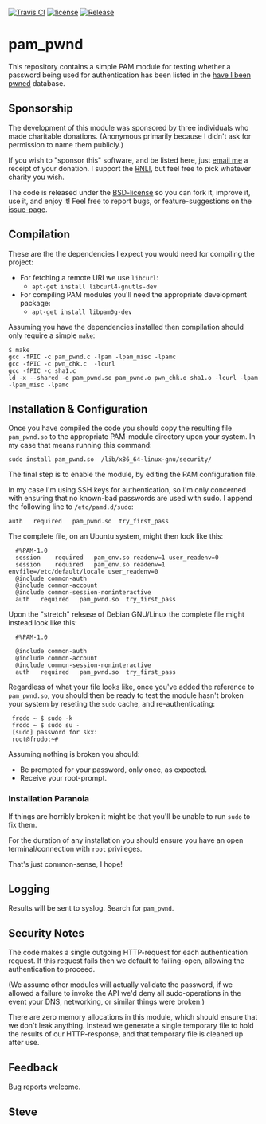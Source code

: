 [![Travis CI](https://img.shields.io/travis/skx/pam_pwn/master.svg?style=flat-square)](https://travis-ci.org/skx/pam_pwn)
[![license](https://img.shields.io/github/license/skx/pam_pwn.svg)](https://github.com/skx/pam_pwn/blob/master/LICENSE)
[![Release](https://img.shields.io/github/release/skx/pam_pwn.svg)](https://github.com/skx/pam_pwn/releases/latest)

# pam_pwnd

This repository contains a simple PAM module for testing whether a
password being used for authentication has been listed in the
[have I been pwned](https://haveibeenpwned.com/) database.


## Sponsorship

The development of this module was sponsored by three individuals who made charitable donations.  (Anonymous primarily because I didn't ask for permission to name them publicly.)

If you wish to "sponsor this" software, and be listed here, just [email me](https://steve.kemp.fi/) a receipt of your donation.  I support the [RNLI](https://en.wikipedia.org/wiki/Royal_National_Lifeboat_Institution), but feel free to pick whatever charity you wish.

The code is released under the [BSD-license](LICENSE) so you can fork it, improve it, use it, and enjoy it!  Feel free to report bugs, or feature-suggestions on the [issue-page](https://github.com/skx/pam_pwnd/issues).



## Compilation

These are the the dependencies I expect you would need for compiling the project:

* For fetching a remote URI we use `libcurl`:
  * `apt-get install libcurl4-gnutls-dev`
* For compiling PAM modules you'll need the appropriate development package:
  * `apt-get install libpam0g-dev`

Assuming you have the dependencies installed then compilation should only require a simple `make`:

    $ make
    gcc -fPIC -c pam_pwnd.c -lpam -lpam_misc -lpamc
    gcc -fPIC -c pwn_chk.c  -lcurl
    gcc -fPIC -c sha1.c
    ld -x --shared -o pam_pwnd.so pam_pwnd.o pwn_chk.o sha1.o -lcurl -lpam -lpam_misc -lpamc



## Installation & Configuration


Once you have compiled the code you should copy the resulting file `pam_pwnd.so` to the appropriate PAM-module directory upon your system.  In my case that means running this command:

    sudo install pam_pwnd.so  /lib/x86_64-linux-gnu/security/


The final step is to enable the module, by editing the PAM configuration file.

In my case I'm using SSH keys for authentication, so I'm only concerned with ensuring that no known-bad passwords are used with sudo.  I append the following line to `/etc/pamd.d/sudo`:

    auth   required   pam_pwnd.so  try_first_pass

The complete file, on an Ubuntu system, might then look like this:

      #%PAM-1.0
      session    required   pam_env.so readenv=1 user_readenv=0
      session    required   pam_env.so readenv=1 envfile=/etc/default/locale user_readenv=0
      @include common-auth
      @include common-account
      @include common-session-noninteractive
      auth   required   pam_pwnd.so  try_first_pass

Upon the "stretch" release of Debian GNU/Linux the complete file might instead look like this:

      #%PAM-1.0

      @include common-auth
      @include common-account
      @include common-session-noninteractive
      auth   required   pam_pwnd.so  try_first_pass

Regardless of what your file looks like, once you've added the reference to `pam_pwnd.so`, you should then be ready to test the module hasn't broken your system by reseting the `sudo` cache, and re-authenticating:

     frodo ~ $ sudo -k
     frodo ~ $ sudo su -
     [sudo] password for skx:
     root@frodo:~#

Assuming nothing is broken you should:

* Be prompted for your password, only once, as expected.
* Receive your root-prompt.



### Installation Paranoia

If things are horribly broken it might be that you'll be unable to
run `sudo` to fix them.

For the duration of any installation you should ensure you have an
open terminal/connection with `root` privileges.

That's just common-sense, I hope!


## Logging

Results will be sent to syslog.  Search for `pam_pwnd`.


## Security Notes

The code makes a single outgoing HTTP-request for each authentication
request.  If this request fails then we default to failing-open, allowing
the authentication to proceed.

(We assume other modules will actually validate the password, if we
allowed a failure to invoke the API we'd deny all sudo-operations in
the event your DNS, networking, or similar things were broken.)

There are zero memory allocations in this module, which should ensure
that we don't leak anything.  Instead we generate a single temporary
file to hold the results of our HTTP-response, and that temporary file
is cleaned up after use.


## Feedback

Bug reports welcome.


Steve
--
